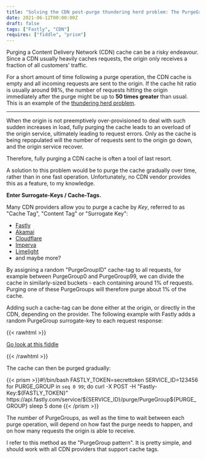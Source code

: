 ```yaml
---
title: "Solving the CDN post-purge thundering herd problem: The PurgeGroup pattern"
date: 2021-06-12T00:00:00Z
draft: false
tags: ["Fastly", "CDN"]
requires: ["fiddle", "prism"]
---
```


Purging a Content Delivery Network (CDN) cache can be a risky endeavour. Since a CDN usually
heavily caches requests, the origin only receives a fraction of all customers' traffic.

For a short amount of time following a purge operation, the CDN cache is empty and all
incoming requests are sent to the origin. If the cache hit ratio is usually around 98%,
the number of requests hitting the origin immediately after the
purge might be up to **50 times greater** than usual. This is an example of the
[thundering herd problem](https://en.wikipedia.org/wiki/Thundering_herd_problem).

___

When the origin is not preemptively over-provisioned to deal with such sudden increases in load,
fully purging the cache leads to an overload of the origin service, ultimately leading to request errors.
Only as the cache is being repopulated will the number of requests sent to the origin go down, 
and the origin service recover.

Therefore, fully purging a CDN cache is often a tool of last resort.

A solution to this problem would be to purge the cache gradually over time, rather than
in one fast operation. Unfortunately, no CDN vendor provides this as a feature, to my knowledge.

**Enter Surrogate-Keys / Cache-Tags.**

Many CDN providers allow you to purge a cache by *Key*, referred to as "Cache Tag", "Content Tag" or "Surrogate Key":
 * [Fastly](https://docs.fastly.com/en/guides/getting-started-with-surrogate-keys) 
 * [Akamai](https://developer.akamai.com/blog/2019/03/28/technical-deep-dive-purging-cache-tag)
 * [Cloudflare](https://support.cloudflare.com/hc/en-us/articles/200169246-Purging-cached-resources-from-Cloudflare#h_6d756ac9-c476-45e8-a5d4-e2a6e45d9dc7)
 * [Imperva](https://docs.imperva.com/bundle/cloud-application-security/page/settings/caching-settings.htm#Purgethecache)
 * [Limelight](https://www.limelight.com/resources/data-sheet/smartpurge/)
 * and maybe more?

By assigning a random "PurgeGroupID" cache-tag to all requests, for example 
between PurgeGroup0 and PurgeGroup99, we can divide the cache in similarly-sized
buckets - each containing around 1% of requests. Purging one of these PurgeGroups
will therefore purge about 1% of the cache.

Adding such a cache-tag can be done either at the origin, or directly in the CDN, depending
on the provider. The following example with Fastly adds a random PurgeGroup surrogate-key to each request
response:

{{< rawhtml >}}
<p><a href='https://fiddle.fastlydemo.net/fiddle/d4b88fa4/embedded'>Go look at this fiddle</a></p>
{{< /rawhtml >}}

The cache can then be purged gradually:

{{< prism >}}#!/bin/bash
FASTLY_TOKEN=secrettoken
SERVICE_ID=123456
for PURGE_GROUP in `seq 0 99`; do
  curl -X POST -H "Fastly-Key:${FASTLY_TOKEN}" https://api.fastly.com/service/${SERVICE_ID}/purge/PurgeGroup${PURGE_GROUP}
  sleep 5
done
{{< /prism >}}

The number of PurgeGroups, as well as the time to wait between each purge operation, will
depend on how fast the purge needs to happen, and on how many requests the origin is able
to receive.

I refer to this method as the "PurgeGroup pattern". It is pretty simple, and should work
with all CDN providers that support cache tags.


